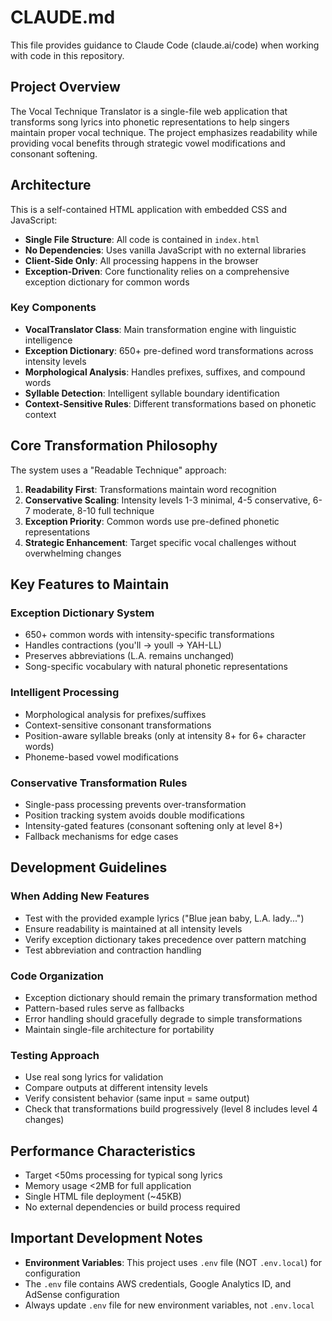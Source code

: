 # CLAUDE.md

This file provides guidance to Claude Code (claude.ai/code) when working with code in this repository.

## Project Overview

The Vocal Technique Translator is a single-file web application that transforms song lyrics into phonetic representations to help singers maintain proper vocal technique. The project emphasizes readability while providing vocal benefits through strategic vowel modifications and consonant softening.

## Architecture

This is a self-contained HTML application with embedded CSS and JavaScript:

- **Single File Structure**: All code is contained in `index.html` 
- **No Dependencies**: Uses vanilla JavaScript with no external libraries
- **Client-Side Only**: All processing happens in the browser
- **Exception-Driven**: Core functionality relies on a comprehensive exception dictionary for common words

### Key Components

- **VocalTranslator Class**: Main transformation engine with linguistic intelligence
- **Exception Dictionary**: 650+ pre-defined word transformations across intensity levels
- **Morphological Analysis**: Handles prefixes, suffixes, and compound words
- **Syllable Detection**: Intelligent syllable boundary identification
- **Context-Sensitive Rules**: Different transformations based on phonetic context

## Core Transformation Philosophy

The system uses a "Readable Technique" approach:
1. **Readability First**: Transformations maintain word recognition
2. **Conservative Scaling**: Intensity levels 1-3 minimal, 4-5 conservative, 6-7 moderate, 8-10 full technique
3. **Exception Priority**: Common words use pre-defined phonetic representations
4. **Strategic Enhancement**: Target specific vocal challenges without overwhelming changes

## Key Features to Maintain

### Exception Dictionary System
- 650+ common words with intensity-specific transformations
- Handles contractions (you'll → youll → YAH-LL)
- Preserves abbreviations (L.A. remains unchanged)
- Song-specific vocabulary with natural phonetic representations

### Intelligent Processing
- Morphological analysis for prefixes/suffixes
- Context-sensitive consonant transformations
- Position-aware syllable breaks (only at intensity 8+ for 6+ character words)
- Phoneme-based vowel modifications

### Conservative Transformation Rules
- Single-pass processing prevents over-transformation
- Position tracking system avoids double modifications
- Intensity-gated features (consonant softening only at level 8+)
- Fallback mechanisms for edge cases

## Development Guidelines

### When Adding New Features
- Test with the provided example lyrics ("Blue jean baby, L.A. lady...")
- Ensure readability is maintained at all intensity levels
- Verify exception dictionary takes precedence over pattern matching
- Test abbreviation and contraction handling

### Code Organization
- Exception dictionary should remain the primary transformation method
- Pattern-based rules serve as fallbacks
- Error handling should gracefully degrade to simple transformations
- Maintain single-file architecture for portability

### Testing Approach
- Use real song lyrics for validation
- Compare outputs at different intensity levels
- Verify consistent behavior (same input = same output)
- Check that transformations build progressively (level 8 includes level 4 changes)

## Performance Characteristics
- Target <50ms processing for typical song lyrics
- Memory usage <2MB for full application
- Single HTML file deployment (~45KB)
- No external dependencies or build process required

## Important Development Notes
- **Environment Variables**: This project uses `.env` file (NOT `.env.local`) for configuration
- The `.env` file contains AWS credentials, Google Analytics ID, and AdSense configuration
- Always update `.env` file for new environment variables, not `.env.local`